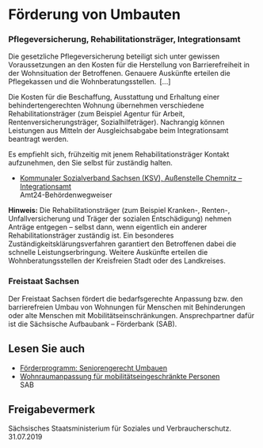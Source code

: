 # Förderung von Umbauten

### Pflegeversicherung, Rehabilitationsträger, Integrationsamt

Die gesetzliche Pflegeversicherung beteiligt sich unter gewissen Voraussetzungen an den Kosten für die Herstellung von Barrierefreiheit in der Wohnsituation der Betroffenen. Genauere Auskünfte erteilen die Pflegekassen und die Wohnberatungsstellen. [...]

Die Kosten für die Beschaffung, Ausstattung und Erhaltung einer behindertengerechten Wohnung übernehmen verschiedene Rehabilitationsträger (zum Beispiel Agentur für Arbeit, Rentenversicherungsträger, Sozialhilfeträger). Nachrangig können Leistungen aus Mitteln der Ausgleichsabgabe beim Integrationsamt beantragt werden.

Es empfiehlt sich, frühzeitig mit jenem Rehabilitationsträger Kontakt aufzunehmen, den Sie selbst für zuständig halten.

* [Kommunaler Sozialverband Sachsen (KSV), Außenstelle Chemnitz – Integrationsamt](https://amt24.sachsen.de/web/guest/organisationseinheit/-/sbw/x-6005581-organisationseinheit-0 "Integrationsamt beim Kommunaler Sozialverband (KSV)")  
  Amt24-Behördenwegweiser

**Hinweis:** Die Rehabilitationsträger (zum Beispiel Kranken-, Renten-, Unfallversicherung und Träger der sozialen Entschädigung) nehmen Anträge entgegen – selbst dann, wenn eigentlich ein anderer Rehabilitationsträger zuständig ist. Ein besonderes Zuständigkeitsklärungsverfahren garantiert den Betroffenen dabei die schnelle Leistungserbringung. Weitere Auskünfte erteilen die Wohnberatungsstellen der Kreisfreien Stadt oder des Landkreises.

### Freistaat Sachsen

Der Freistaat Sachsen fördert die bedarfsgerechte Anpassung bzw. den barrierefreien Umbau von Wohnungen für Menschen mit Behinderungen oder alte Menschen mit Mobilitätseinschränkungen. Ansprechpartner dafür ist die Sächsische Aufbaubank – Förderbank (SAB).

## Lesen Sie auch

* [Förderprogramm: Seniorengerecht Umbauen](https://www.sab.sachsen.de/f%C3%B6rderprogramme/sie-m%C3%B6chten-ein-haus-bauen-kaufen-oder-modernisieren/seniorengerecht-umbauen.jsp "Seniorengerecht Umbauen (SAB)")
* [Wohnraumanpassung für mobilitätseingeschränkte Personen](https://www.sab.sachsen.de/f%C3%B6rderprogramme/sie-m%C3%B6chten-ein-haus-bauen-kaufen-oder-modernisieren/wohnraumanpassung.jsp "Wohnraumanpassung für mobilitätseingeschränkte Personen (SAB)")  
  SAB

## Freigabevermerk

Sächsisches Staatsministerium für Soziales und Verbraucherschutz. 31.07.2019
